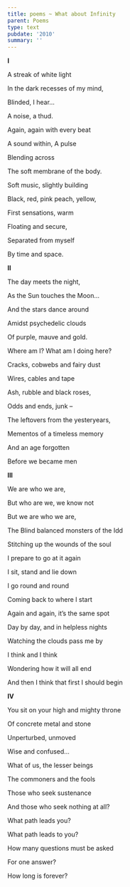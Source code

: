 ```yaml
---
title: poems ~ What about Infinity
parent: Poems
type: text
pubdate: '2010'
summary: ''
---
```

**I**



A streak of white light

In the dark recesses of my mind,

Blinded, I hear…

A noise, a thud.

Again, again with every beat

A sound within, A pulse

Blending across

The soft membrane of the body.

Soft music, slightly building

Black, red, pink peach, yellow,

First sensations, warm

Floating and secure,

Separated from myself

By time and space.



**II**



The day meets the night,

As the Sun touches the Moon…

And the stars dance around

Amidst psychedelic clouds

Of purple, mauve and gold.

Where am I? What am I doing here?

Cracks, cobwebs and fairy dust

Wires, cables and tape

Ash, rubble and black roses,

Odds and ends, junk –

The leftovers from the yesteryears,

Mementos of a timeless memory

And an age forgotten

Before we became men

 

**III**



We are who we are,

But who are we, we know not

But we are who we are,

The Blind balanced monsters of the Idd

Stitching up the wounds of the soul

I prepare to go at it again

I sit, stand and lie down

I go round and round

Coming back to where I start

Again and again, it’s the same spot

Day by day, and in helpless nights

Watching the clouds pass me by

I think and I think

Wondering how it will all end

And then I think that first I should begin



**IV**



You sit on your high and mighty throne

Of concrete metal and stone

Unperturbed, unmoved

Wise and confused…

What of us, the lesser beings

The commoners and the fools

Those who seek sustenance

And those who seek nothing at all?

What path leads you?

What path leads to you?

How many questions must be asked

For one answer?

How long is forever?
